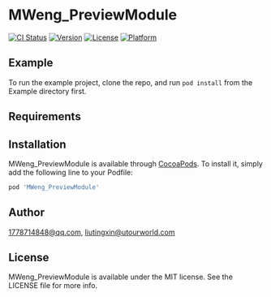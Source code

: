 # MWeng_PreviewModule

[![CI Status](https://img.shields.io/travis/1778714848@qq.com/MWeng_PreviewModule.svg?style=flat)](https://travis-ci.org/1778714848@qq.com/MWeng_PreviewModule)
[![Version](https://img.shields.io/cocoapods/v/MWeng_PreviewModule.svg?style=flat)](https://cocoapods.org/pods/MWeng_PreviewModule)
[![License](https://img.shields.io/cocoapods/l/MWeng_PreviewModule.svg?style=flat)](https://cocoapods.org/pods/MWeng_PreviewModule)
[![Platform](https://img.shields.io/cocoapods/p/MWeng_PreviewModule.svg?style=flat)](https://cocoapods.org/pods/MWeng_PreviewModule)

## Example

To run the example project, clone the repo, and run `pod install` from the Example directory first.

## Requirements

## Installation

MWeng_PreviewModule is available through [CocoaPods](https://cocoapods.org). To install
it, simply add the following line to your Podfile:

```ruby
pod 'MWeng_PreviewModule'
```

## Author

1778714848@qq.com, liutingxin@utourworld.com

## License

MWeng_PreviewModule is available under the MIT license. See the LICENSE file for more info.

